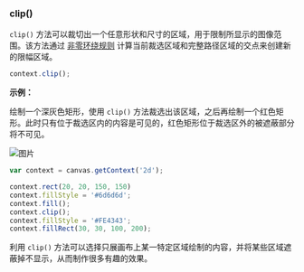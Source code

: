 ### clip()

`clip()` 方法可以裁切出一个任意形状和尺寸的区域，用于限制所显示的图像范围。该方法通过 [非零环绕规则](https://en.wikipedia.org/wiki/Nonzero-rule) 计算当前裁选区域和完整路径区域的交点来创建新的限幅区域。

```js
context.clip();
```
**示例：**

绘制一个深灰色矩形，使用 `clip()` 方法裁选出该区域，之后再绘制一个红色矩形。此时只有位于裁选区内的内容是可见的，红色矩形位于裁选区外的被遮蔽部分将不可见。

![图片](/img/game/canvas/clip-001.png)

```js
var context = canvas.getContext('2d');

context.rect(20, 20, 150, 150)
context.fillStyle = '#6d6d6d';
context.fill();
context.clip();
context.fillStyle = '#FE4343';
context.fillRect(30, 30, 100, 200);
```

利用 `clip()` 方法可以选择只展画布上某一特定区域绘制的内容，并将某些区域遮蔽掉不显示，从而制作很多有趣的效果。

